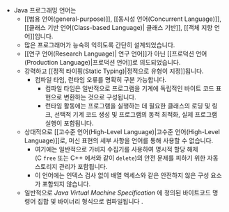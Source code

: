- Java 프로그래밍 언어는
	-  [[범용 언어(general-purpose)]], [[동시성 언어(Concurrent Language)]], [[클래스 기반 언어(Class-based Language)| 클래스 기반]], [[객체 지향 언어]]입니다.
	- 많은 프로그래머가 능숙히 익히도록 간단히 설계되었습니다.
	- [[연구 언어(Research Language)| 연구 언어]]가 아닌 [[프로덕션 언어(Production Language)|프로덕션 언어]]로 의도되었습니다.
	- 강력하고 [[정적 타이핑(Static Typing)|정적으로 유형이 지정]]됩니다.
		- 컴파일 타임, 런타임 오류를 명확히 구분 가능합니다.
			- 컴파일 타임은 일반적으로 프로그램을 기계에 독립적인 바이트 코드 표현으로 변환하는 것으로 구성됩니다.
			- 런타임 활동에는 프로그램을 실행하는 데 필요한 클래스의 로딩 및 링크, 선택적 기계 코드 생성 및 프로그램의 동적 최적화, 실제 프로그램 실행이 포함됩니다.
	- 상대적으로 [[고수준 언어(High-Level Language)|고수준 언어(High-Level Language)]]로, 머신 표현의 세부 사항을 언어를 통해 사용할 수 없습니다.
		- 여기에는 일반적으로 가비지 수집기를 사용하여 명시적 할당 해제(C `free` 또는 C++ 에서와 같이 `delete`)의 안전 문제를 피하기 위한 자동 스토리지 관리가 포함됩니다.
		- 이 언어에는 인덱스 검사 없이 배열 액세스와 같은 안전하지 않은 구성 요소가 포함되지 않습니다.
	- 일반적으로 _Java Virtual Machine Specification_ 에 정의된 바이트코드 명령어 집합 및 바이너리 형식으로 컴파일됩니다 .